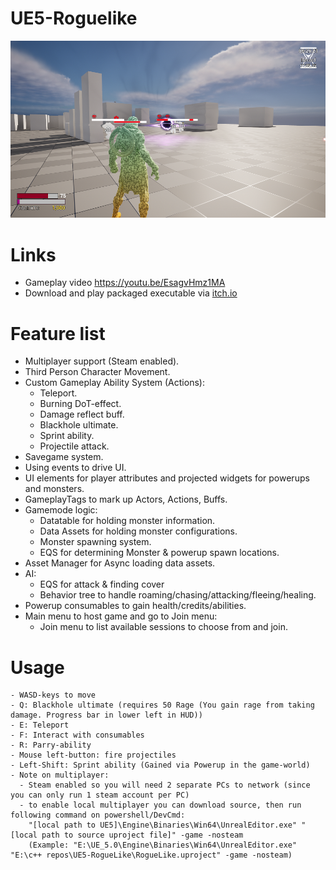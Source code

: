 # UE5-Roguelike
![alt text](https://github.com/rzukale/UE5-Roguelike/blob/main/media/rl_ultimate.png?raw=true)
# Links
  - Gameplay video https://youtu.be/EsagvHmz1MA
  - Download and play packaged executable via [itch.io](https://antaran.itch.io/roguelike-project)


# Feature list
  - Multiplayer support (Steam enabled).
  - Third Person Character Movement.
  - Custom Gameplay Ability System (Actions):
    - Teleport.
    - Burning DoT-effect.
    - Damage reflect buff.
    - Blackhole ultimate.
    - Sprint ability.
    - Projectile attack.
  - Savegame system.
  - Using events to drive UI.
  - UI elements for player attributes and projected widgets for powerups and monsters.
  - GameplayTags to mark up Actors, Actions, Buffs.
  - Gamemode logic:
    - Datatable for holding monster information.
    - Data Assets for holding monster configurations.
    - Monster spawning system.
    - EQS for determining Monster & powerup spawn locations.
  - Asset Manager for Async loading data assets.
  - AI:
    - EQS for attack & finding cover
    - Behavior tree to handle roaming/chasing/attacking/fleeing/healing.
  - Powerup consumables to gain health/credits/abilities.
  - Main menu to host game and go to Join menu:
    - Join menu to list available sessions to choose from and join.
  # Usage
    - WASD-keys to move
    - Q: Blackhole ultimate (requires 50 Rage (You gain rage from taking damage. Progress bar in lower left in HUD))
    - E: Teleport
    - F: Interact with consumables
    - R: Parry-ability
    - Mouse left-button: fire projectiles
    - Left-Shift: Sprint ability (Gained via Powerup in the game-world)
    - Note on multiplayer:
      - Steam enabled so you will need 2 separate PCs to network (since you can only run 1 steam account per PC)
      - to enable local multiplayer you can download source, then run following command on powershell/DevCmd:
        "[local path to UE5]\Engine\Binaries\Win64\UnrealEditor.exe" "[local path to source uproject file]" -game -nosteam
        (Example: "E:\UE_5.0\Engine\Binaries\Win64\UnrealEditor.exe" "E:\c++ repos\UE5-RogueLike\RogueLike.uproject" -game -nosteam)
  
